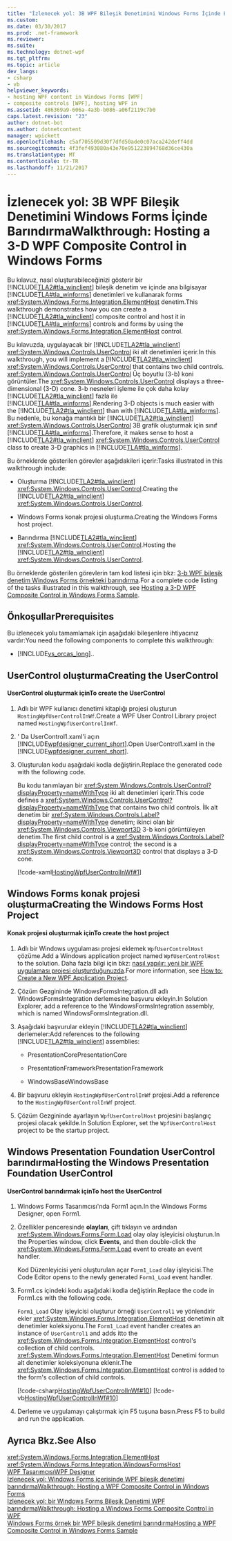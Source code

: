 ```yaml
---
title: "İzlenecek yol: 3B WPF Bileşik Denetimini Windows Forms İçinde Barındırma"
ms.custom: 
ms.date: 03/30/2017
ms.prod: .net-framework
ms.reviewer: 
ms.suite: 
ms.technology: dotnet-wpf
ms.tgt_pltfrm: 
ms.topic: article
dev_langs:
- csharp
- vb
helpviewer_keywords:
- hosting WPF content in Windows Forms [WPF]
- composite controls [WPF], hosting WPF in
ms.assetid: 486369a9-606a-4a3b-b086-a06f2119c7b0
caps.latest.revision: "23"
author: dotnet-bot
ms.author: dotnetcontent
manager: wpickett
ms.openlocfilehash: c5af705509d30f7dfd50ade0c07aca242deff4dd
ms.sourcegitcommit: 4f3fef493080a43e70e951223894768d36ce430a
ms.translationtype: MT
ms.contentlocale: tr-TR
ms.lasthandoff: 11/21/2017
---
```

# <a name="walkthrough-hosting-a-3-d-wpf-composite-control-in-windows-forms"></a><span data-ttu-id="92a14-102">İzlenecek yol: 3B WPF Bileşik Denetimini Windows Forms İçinde Barındırma</span><span class="sxs-lookup"><span data-stu-id="92a14-102">Walkthrough: Hosting a 3-D WPF Composite Control in Windows Forms</span></span>
<span data-ttu-id="92a14-103">Bu kılavuz, nasıl oluşturabileceğinizi gösterir bir [!INCLUDE[TLA2#tla_winclient](../../../../includes/tla2sharptla-winclient-md.md)] bileşik denetim ve içinde ana bilgisayar [!INCLUDE[TLA#tla_winforms](../../../../includes/tlasharptla-winforms-md.md)] denetimleri ve kullanarak forms <xref:System.Windows.Forms.Integration.ElementHost> denetim.</span><span class="sxs-lookup"><span data-stu-id="92a14-103">This walkthrough demonstrates how you can create a [!INCLUDE[TLA2#tla_winclient](../../../../includes/tla2sharptla-winclient-md.md)] composite control and host it in [!INCLUDE[TLA#tla_winforms](../../../../includes/tlasharptla-winforms-md.md)] controls and forms by using the <xref:System.Windows.Forms.Integration.ElementHost> control.</span></span>  
  
 <span data-ttu-id="92a14-104">Bu kılavuzda, uygulayacak bir [!INCLUDE[TLA2#tla_winclient](../../../../includes/tla2sharptla-winclient-md.md)] <xref:System.Windows.Controls.UserControl> iki alt denetimleri içerir.</span><span class="sxs-lookup"><span data-stu-id="92a14-104">In this walkthrough, you will implement a [!INCLUDE[TLA2#tla_winclient](../../../../includes/tla2sharptla-winclient-md.md)] <xref:System.Windows.Controls.UserControl> that contains two child controls.</span></span> <span data-ttu-id="92a14-105"><xref:System.Windows.Controls.UserControl> Üç boyutlu (3-b) koni görüntüler.</span><span class="sxs-lookup"><span data-stu-id="92a14-105">The <xref:System.Windows.Controls.UserControl> displays a three-dimensional (3-D) cone.</span></span> <span data-ttu-id="92a14-106">3-b nesneleri işleme ile çok daha kolay [!INCLUDE[TLA2#tla_winclient](../../../../includes/tla2sharptla-winclient-md.md)] fazla ile [!INCLUDE[TLA#tla_winforms](../../../../includes/tlasharptla-winforms-md.md)].</span><span class="sxs-lookup"><span data-stu-id="92a14-106">Rendering 3-D objects is much easier with the [!INCLUDE[TLA2#tla_winclient](../../../../includes/tla2sharptla-winclient-md.md)] than with [!INCLUDE[TLA#tla_winforms](../../../../includes/tlasharptla-winforms-md.md)].</span></span> <span data-ttu-id="92a14-107">Bu nedenle, bu konağa mantıklı bir [!INCLUDE[TLA2#tla_winclient](../../../../includes/tla2sharptla-winclient-md.md)] <xref:System.Windows.Controls.UserControl> 3B grafik oluşturmak için sınıf [!INCLUDE[TLA#tla_winforms](../../../../includes/tlasharptla-winforms-md.md)].</span><span class="sxs-lookup"><span data-stu-id="92a14-107">Therefore, it makes sense to host a [!INCLUDE[TLA2#tla_winclient](../../../../includes/tla2sharptla-winclient-md.md)] <xref:System.Windows.Controls.UserControl> class to create 3-D graphics in [!INCLUDE[TLA#tla_winforms](../../../../includes/tlasharptla-winforms-md.md)].</span></span>  
  
 <span data-ttu-id="92a14-108">Bu örneklerde gösterilen görevler aşağıdakileri içerir:</span><span class="sxs-lookup"><span data-stu-id="92a14-108">Tasks illustrated in this walkthrough include:</span></span>  
  
-   <span data-ttu-id="92a14-109">Oluşturma [!INCLUDE[TLA2#tla_winclient](../../../../includes/tla2sharptla-winclient-md.md)] <xref:System.Windows.Controls.UserControl>.</span><span class="sxs-lookup"><span data-stu-id="92a14-109">Creating the [!INCLUDE[TLA2#tla_winclient](../../../../includes/tla2sharptla-winclient-md.md)] <xref:System.Windows.Controls.UserControl>.</span></span>  
  
-   <span data-ttu-id="92a14-110">Windows Forms konak projesi oluşturma.</span><span class="sxs-lookup"><span data-stu-id="92a14-110">Creating the Windows Forms host project.</span></span>  
  
-   <span data-ttu-id="92a14-111">Barındırma [!INCLUDE[TLA2#tla_winclient](../../../../includes/tla2sharptla-winclient-md.md)] <xref:System.Windows.Controls.UserControl>.</span><span class="sxs-lookup"><span data-stu-id="92a14-111">Hosting the [!INCLUDE[TLA2#tla_winclient](../../../../includes/tla2sharptla-winclient-md.md)] <xref:System.Windows.Controls.UserControl>.</span></span>  
  
 <span data-ttu-id="92a14-112">Bu örneklerde gösterilen görevlerin tam kod listesi için bkz: [3-b WPF bileşik denetim Windows Forms örnekteki barındırma](http://go.microsoft.com/fwlink/?LinkID=160001).</span><span class="sxs-lookup"><span data-stu-id="92a14-112">For a complete code listing of the tasks illustrated in this walkthrough, see [Hosting a 3-D WPF Composite Control in Windows Forms Sample](http://go.microsoft.com/fwlink/?LinkID=160001).</span></span>  
  
## <a name="prerequisites"></a><span data-ttu-id="92a14-113">Önkoşullar</span><span class="sxs-lookup"><span data-stu-id="92a14-113">Prerequisites</span></span>  
 <span data-ttu-id="92a14-114">Bu izlenecek yolu tamamlamak için aşağıdaki bileşenlere ihtiyacınız vardır:</span><span class="sxs-lookup"><span data-stu-id="92a14-114">You need the following components to complete this walkthrough:</span></span>  
  
-   [!INCLUDE[vs_orcas_long](../../../../includes/vs-orcas-long-md.md)]<span data-ttu-id="92a14-115">.</span><span class="sxs-lookup"><span data-stu-id="92a14-115">.</span></span>  
  
<a name="To_Create_the_UserControl"></a>   
## <a name="creating-the-usercontrol"></a><span data-ttu-id="92a14-116">UserControl oluşturma</span><span class="sxs-lookup"><span data-stu-id="92a14-116">Creating the UserControl</span></span>  
  
#### <a name="to-create-the-usercontrol"></a><span data-ttu-id="92a14-117">UserControl oluşturmak için</span><span class="sxs-lookup"><span data-stu-id="92a14-117">To create the UserControl</span></span>  
  
1.  <span data-ttu-id="92a14-118">Adlı bir WPF kullanıcı denetimi kitaplığı projesi oluşturun `HostingWpfUserControlInWf`.</span><span class="sxs-lookup"><span data-stu-id="92a14-118">Create a WPF User Control Library project named `HostingWpfUserControlInWf`.</span></span>  
  
2.  <span data-ttu-id="92a14-119">' Da UserControl1.xaml'i açın [!INCLUDE[wpfdesigner_current_short](../../../../includes/wpfdesigner-current-short-md.md)].</span><span class="sxs-lookup"><span data-stu-id="92a14-119">Open UserControl1.xaml in the [!INCLUDE[wpfdesigner_current_short](../../../../includes/wpfdesigner-current-short-md.md)].</span></span>  
  
3.  <span data-ttu-id="92a14-120">Oluşturulan kodu aşağıdaki kodla değiştirin.</span><span class="sxs-lookup"><span data-stu-id="92a14-120">Replace the generated code with the following code.</span></span>  
  
     <span data-ttu-id="92a14-121">Bu kodu tanımlayan bir <xref:System.Windows.Controls.UserControl?displayProperty=nameWithType> iki alt denetimleri içerir.</span><span class="sxs-lookup"><span data-stu-id="92a14-121">This code defines a <xref:System.Windows.Controls.UserControl?displayProperty=nameWithType> that contains two child controls.</span></span> <span data-ttu-id="92a14-122">İlk alt denetim bir <xref:System.Windows.Controls.Label?displayProperty=nameWithType> denetim; ikinci olan bir <xref:System.Windows.Controls.Viewport3D> 3-b koni görüntüleyen denetim.</span><span class="sxs-lookup"><span data-stu-id="92a14-122">The first child control is a <xref:System.Windows.Controls.Label?displayProperty=nameWithType> control; the second is a <xref:System.Windows.Controls.Viewport3D> control that displays a 3-D cone.</span></span>  
  
     [!code-xaml[HostingWpfUserControlInWf#1](../../../../samples/snippets/csharp/VS_Snippets_Wpf/HostingWpfUserControlInWf/CSharp/HostingWpfUserControlInWf/ConeControl.xaml#1)]  
  
<a name="To_Create_the_Windows_Forms_Host_Project"></a>   
## <a name="creating-the-windows-forms-host-project"></a><span data-ttu-id="92a14-123">Windows Forms konak projesi oluşturma</span><span class="sxs-lookup"><span data-stu-id="92a14-123">Creating the Windows Forms Host Project</span></span>  
  
#### <a name="to-create-the-host-project"></a><span data-ttu-id="92a14-124">Konak projesi oluşturmak için</span><span class="sxs-lookup"><span data-stu-id="92a14-124">To create the host project</span></span>  
  
1.  <span data-ttu-id="92a14-125">Adlı bir Windows uygulaması projesi eklemek `WpfUserControlHost` çözüme.</span><span class="sxs-lookup"><span data-stu-id="92a14-125">Add a Windows application project named `WpfUserControlHost` to the solution.</span></span> <span data-ttu-id="92a14-126">Daha fazla bilgi için bkz: [nasıl yapılır: yeni bir WPF uygulaması projesi oluşturduğunuzda](http://msdn.microsoft.com/en-us/1f6aea7a-33e1-4d3f-8555-1daa42e95d82).</span><span class="sxs-lookup"><span data-stu-id="92a14-126">For more information, see [How to: Create a New WPF Application Project](http://msdn.microsoft.com/en-us/1f6aea7a-33e1-4d3f-8555-1daa42e95d82).</span></span>  
  
2.  <span data-ttu-id="92a14-127">Çözüm Gezgininde WindowsFormsIntegration.dll adlı WindowsFormsIntegration derlemesine başvuru ekleyin.</span><span class="sxs-lookup"><span data-stu-id="92a14-127">In Solution Explorer, add a reference to the WindowsFormsIntegration assembly, which is named WindowsFormsIntegration.dll.</span></span>  
  
3.  <span data-ttu-id="92a14-128">Aşağıdaki başvurular ekleyin [!INCLUDE[TLA2#tla_winclient](../../../../includes/tla2sharptla-winclient-md.md)] derlemeler:</span><span class="sxs-lookup"><span data-stu-id="92a14-128">Add references to the following [!INCLUDE[TLA2#tla_winclient](../../../../includes/tla2sharptla-winclient-md.md)] assemblies:</span></span>  
  
    -   <span data-ttu-id="92a14-129">PresentationCore</span><span class="sxs-lookup"><span data-stu-id="92a14-129">PresentationCore</span></span>  
  
    -   <span data-ttu-id="92a14-130">PresentationFramework</span><span class="sxs-lookup"><span data-stu-id="92a14-130">PresentationFramework</span></span>  
  
    -   <span data-ttu-id="92a14-131">WindowsBase</span><span class="sxs-lookup"><span data-stu-id="92a14-131">WindowsBase</span></span>  
  
4.  <span data-ttu-id="92a14-132">Bir başvuru ekleyin `HostingWpfUserControlInWf` projesi.</span><span class="sxs-lookup"><span data-stu-id="92a14-132">Add a reference to the `HostingWpfUserControlInWf` project.</span></span>  
  
5.  <span data-ttu-id="92a14-133">Çözüm Gezgininde ayarlayın `WpfUserControlHost` projesini başlangıç projesi olacak şekilde.</span><span class="sxs-lookup"><span data-stu-id="92a14-133">In Solution Explorer, set the `WpfUserControlHost` project to be the startup project.</span></span>  
  
<a name="To_Host_the_Windows_Presentation_Foundation"></a>   
## <a name="hosting-the-windows-presentation-foundation-usercontrol"></a><span data-ttu-id="92a14-134">Windows Presentation Foundation UserControl barındırma</span><span class="sxs-lookup"><span data-stu-id="92a14-134">Hosting the Windows Presentation Foundation UserControl</span></span>  
  
#### <a name="to-host-the-usercontrol"></a><span data-ttu-id="92a14-135">UserControl barındırmak için</span><span class="sxs-lookup"><span data-stu-id="92a14-135">To host the UserControl</span></span>  
  
1.  <span data-ttu-id="92a14-136">Windows Forms Tasarımcısı'nda Form1 açın.</span><span class="sxs-lookup"><span data-stu-id="92a14-136">In the Windows Forms Designer, open Form1.</span></span>  
  
2.  <span data-ttu-id="92a14-137">Özellikler penceresinde **olayları**, çift tıklayın ve ardından <xref:System.Windows.Forms.Form.Load> olay olay işleyicisi oluşturun.</span><span class="sxs-lookup"><span data-stu-id="92a14-137">In the Properties window, click **Events**, and then double-click the <xref:System.Windows.Forms.Form.Load> event to create an event handler.</span></span>  
  
     <span data-ttu-id="92a14-138">Kod Düzenleyicisi yeni oluşturulan açar `Form1_Load` olay işleyicisi.</span><span class="sxs-lookup"><span data-stu-id="92a14-138">The Code Editor opens to the newly generated `Form1_Load` event handler.</span></span>  
  
3.  <span data-ttu-id="92a14-139">Form1.cs içindeki kodu aşağıdaki kodla değiştirin.</span><span class="sxs-lookup"><span data-stu-id="92a14-139">Replace the code in Form1.cs with the following code.</span></span>  
  
     <span data-ttu-id="92a14-140">`Form1_Load` Olay işleyicisi oluşturur örneği `UserControl1` ve yönlendirir ekler <xref:System.Windows.Forms.Integration.ElementHost> denetimin alt denetimler koleksiyonu.</span><span class="sxs-lookup"><span data-stu-id="92a14-140">The `Form1_Load` event handler creates an instance of `UserControl1` and adds itto the <xref:System.Windows.Forms.Integration.ElementHost> control's collection of child controls.</span></span> <span data-ttu-id="92a14-141"><xref:System.Windows.Forms.Integration.ElementHost> Denetimi formun alt denetimler koleksiyonuna eklenir.</span><span class="sxs-lookup"><span data-stu-id="92a14-141">The <xref:System.Windows.Forms.Integration.ElementHost> control is added to the form's collection of child controls.</span></span>  
  
     [!code-csharp[HostingWpfUserControlInWf#10](../../../../samples/snippets/csharp/VS_Snippets_Wpf/HostingWpfUserControlInWf/CSharp/WpfUserControlHost/Form1.cs#10)]
     [!code-vb[HostingWpfUserControlInWf#10](../../../../samples/snippets/visualbasic/VS_Snippets_Wpf/HostingWpfUserControlInWf/VisualBasic/WpfUserControlHost/Form1.vb#10)]  
  
4.  <span data-ttu-id="92a14-142">Derleme ve uygulamayı çalıştırmak için F5 tuşuna basın.</span><span class="sxs-lookup"><span data-stu-id="92a14-142">Press F5 to build and run the application.</span></span>  
  
## <a name="see-also"></a><span data-ttu-id="92a14-143">Ayrıca Bkz.</span><span class="sxs-lookup"><span data-stu-id="92a14-143">See Also</span></span>  
 <xref:System.Windows.Forms.Integration.ElementHost>  
 <xref:System.Windows.Forms.Integration.WindowsFormsHost>  
 [<span data-ttu-id="92a14-144">WPF Tasarımcısı</span><span class="sxs-lookup"><span data-stu-id="92a14-144">WPF Designer</span></span>](http://msdn.microsoft.com/en-us/c6c65214-8411-4e16-b254-163ed4099c26)  
 [<span data-ttu-id="92a14-145">İzlenecek yol: Windows Forms içerisinde WPF bileşik denetimi barındırma</span><span class="sxs-lookup"><span data-stu-id="92a14-145">Walkthrough: Hosting a WPF Composite Control in Windows Forms</span></span>](../../../../docs/framework/wpf/advanced/walkthrough-hosting-a-wpf-composite-control-in-windows-forms.md)  
 [<span data-ttu-id="92a14-146">İzlenecek yol: bir Windows Forms Bileşik Denetimi WPF barındırma</span><span class="sxs-lookup"><span data-stu-id="92a14-146">Walkthrough: Hosting a Windows Forms Composite Control in WPF</span></span>](../../../../docs/framework/wpf/advanced/walkthrough-hosting-a-windows-forms-composite-control-in-wpf.md)  
 [<span data-ttu-id="92a14-147">Windows Forms örnek bir WPF bileşik denetimi barındırma</span><span class="sxs-lookup"><span data-stu-id="92a14-147">Hosting a WPF Composite Control in Windows Forms Sample</span></span>](http://go.microsoft.com/fwlink/?LinkID=160001)
